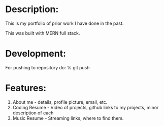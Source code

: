 # Description:
This is my portfolio of prior work I have done in the past.

This was built with MERN full stack.

# Development:
For pushing to repository do: % git push

# Features:
1. About me - details, profile picture, email, etc.
2. Coding Resume - Video of projects, github links to my projects, minor description of each
3. Music Resume - Streaming links, where to find them.
